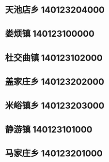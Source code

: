 # 天池店乡 140123204000
# 娄烦镇 140123100000
# 杜交曲镇 140123102000
# 盖家庄乡 140123202000
# 米峪镇乡 140123203000
# 静游镇 140123101000
# 马家庄乡 140123201000
